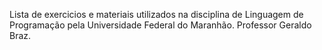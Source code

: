 Lista de exercicios e materiais utilizados na disciplina de Linguagem de Programação pela Universidade Federal do Maranhão. Professor Geraldo Braz.
